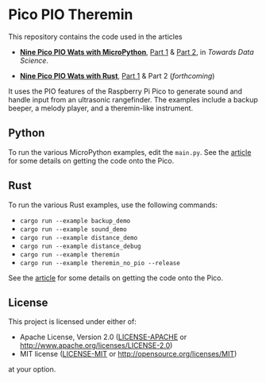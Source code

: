 # Pico PIO Theremin

This repository contains the code used in the articles

- [**Nine Pico PIO Wats with MicroPython**](https://towardsdatascience.com/nine-pico-pio-wats-with-micropython-part-1-82b80fb84473), [Part 1](https://towardsdatascience.com/nine-pico-pio-wats-with-micropython-part-1-82b80fb84473) & [Part 2](https://towardsdatascience.com/nine-pico-pio-wats-with-micropython-part-2-984a642f25a4), in *Towards Data Science*.

- [**Nine Pico PIO Wats with Rust**](https://medium.com/towards-data-science/nine-pico-pio-wats-with-rust-part-1-9d062067dc25), [Part 1](https://medium.com/towards-data-science/nine-pico-pio-wats-with-rust-part-1-9d062067dc25) & Part 2 (*forthcoming*)

It uses the PIO features of the Raspberry Pi Pico to generate sound and handle input from an ultrasonic rangefinder. The examples include a backup beeper, a melody player, and a theremin-like instrument.

## Python

To run the various MicroPython examples, edit the `main.py`. See the [article](https://towardsdatascience.com/nine-pico-pio-wats-with-micropython-part-1-82b80fb84473) for some details on getting the code onto the Pico.

## Rust

To run the various Rust examples, use the following commands:

- `cargo run --example backup_demo`
- `cargo run --example sound_demo`
- `cargo run --example distance_demo`
- `cargo run --example distance_debug`
- `cargo run --example theremin`
- `cargo run --example theremin_no_pio --release`

See the [article](https://medium.com/towards-data-science/nine-pico-pio-wats-with-rust-part-1-9d062067dc25) for some details on getting the code onto the Pico.

## License

This project is licensed under either of:

- Apache License, Version 2.0 ([LICENSE-APACHE](LICENSE-APACHE) or <http://www.apache.org/licenses/LICENSE-2.0>)
- MIT license ([LICENSE-MIT](LICENSE-MIT) or <http://opensource.org/licenses/MIT>)

at your option.
